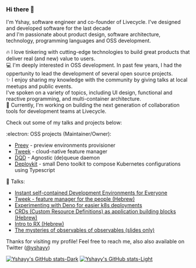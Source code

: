 ### Hi there 👋 

<!--
**Yshayy/yshayy** is a ✨ _special_ ✨ repository because its `README.md` (this file) appears on your GitHub profile.
-->

I'm Yshay, software engineer and co-founder of Livecycle. I've designed and developed software for the last decade   
and I'm passionate about product design, software architecture, technology, programming languages and OSS development. 

🔥 I love tinkering with cutting-edge technologies to build great products that deliver real (and new) value to users.  
💻 I'm deeply interested in OSS development. In past few years, I had the oppertunity to lead the development of several open source projects.  
✨ I enjoy sharing my knowledge with the community by giving talks at local meetups and public events.   
I've spoken on a variety of topics, including UI design, functional and reactive programming, and multi-container architecture.  
🚀 Currently, I'm working on building the next generation of collaboration tools for development teams at Livecycle.  

Check out some of my talks and projects below:

:electron: OSS projects (Maintainer/Owner):
- [Preey](https://github.com/livecycle/preevy) - preview environments provisioner
- [Tweek](https://github.com/soluto/tweek) - cloud-native feature manager 
- [DQD](https://github.com/os-guild/dqd) - Agnostic (de)queue daemon 
- [Deploykit](https://github.com/livecycle/deploykit) - small Deno toolkit to compose Kubernetes configurations using Typescript

🎤 Talks:
- [Instant self-contained Development Environments for Everyone](https://www.youtube.com/watch?v=wGlX_jjIMkU)
- [Tweek - feature manager for the people (Hebrew)](https://www.youtube.com/watch?v=JNwYyjMtwtk])
- [Experimenting with Deno for easier k8s deployments](https://www.youtube.com/watch?v=QbxU4VC7Q3s)
- [CRDs (Custom Resource Definitions) as application building blocks (Hebrew)](https://www.youtube.com/watch?v=GgFt0-aldo)
- [Intro to RX (Hebrew)](https://www.youtube.com/watch?v=SLwwabfzqoU)
- [The mysteries of observables of observables (slides only)](https://rx-israel-higher.surge.sh/)

Thanks for visiting my profile!
Feel free to reach me, also also available on Twitter ([@yshayy](https://twitter.com/yshayy))

[![Yshayy's GitHub stats-Dark](https://github-readme-stats.vercel.app/api?username=yshayy&show_icons=true&theme=dark#gh-dark-mode-only)](https://github.com/anuraghazra/github-readme-stats#gh-dark-mode-only)
[![Yshayy's GitHub stats-Light](https://github-readme-stats.vercel.app/api?username=yshayy&show_icons=true&theme=default#gh-light-mode-only)](https://github.com/anuraghazra/github-readme-stats#gh-light-mode-only)


